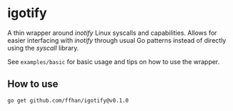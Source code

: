 # igotify

A thin wrapper around *inotify* Linux syscalls and capabilities. Allows for easier interfacing with *inotify* through
usual Go patterns instead of directly using the *syscall* library.

See `examples/basic` for basic usage and tips on how to use the wrapper.

## How to use

`go get github.com/ffhan/igotify@v0.1.0`
